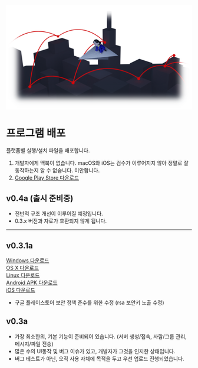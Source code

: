 ![](../data/splash.png)

# 프로그램 배포
플랫폼별 실행/설치 파일을 배포합니다.  
1. 개발자에게 맥북이 없습니다. macOS와 iOS는 검수가 이루어지지 않아 정말로 잘 동작하는지 알 수 없습니다. 미안합니다.
2. [Google Play Store 다운로드](https://play.google.com/store/apps/details?id=org.pjcone.diyfreechat)

## v0.4a (출시 준비중)
- 전반적 구조 개선이 이루어질 예정입니다.
- 0.3.x 버전과 자료가 호환되지 않게 됩니다.
---------------------
## v0.3.1a
[Windows 다운로드](https://github.com/is2you2/DIYFreeChat_export/raw/master/release/0.3.1a/DIYFreeChat_windows.zip)  
[OS X 다운로드](https://github.com/is2you2/DIYFreeChat_export/raw/master/release/0.3.1a/DIYFreeChat_OSX.zip)  
[Linux 다운로드](https://github.com/is2you2/DIYFreeChat_export/raw/master/release/0.3.1a/DIYFreeChat_linux.zip)  
[Android APK 다운로드](https://github.com/is2you2/DIYFreeChat_export/raw/master/release/0.3.1a/DIYFreeChat.apk)  
[iOS 다운로드](https://github.com/is2you2/DIYFreeChat_export/raw/master/release/0.3.1a/DIYFreeChat_iOS.zip)
- 구글 플레이스토어 보안 정책 준수를 위한 수정 (rsa 보안키 노출 수정)

## v0.3a
- 가장 최소한의, 기본 기능이 준비되어 있습니다. (서버 생성/접속, 사람/그룹 관리, 메시지/파일 전송)
- 많은 수의 UI동작 및 버그 이슈가 있고, 개발자가 그것을 인지한 상태입니다.
- 버그 테스트가 아닌, 오직 사용 자체에 목적을 두고 우선 업로드 진행되었습니다.